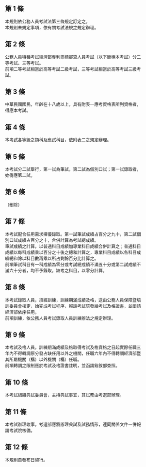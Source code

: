 第 1 條
-------
本規則依公務人員考試法第三條規定訂定之。  
本規則未規定事項，依有關考試法規之規定辦理。

第 2 條
-------
公務人員特種考試經濟部專利商標審查人員考試（以下簡稱本考試）分二  
等考試、三等考試。  
前項二等考試相當於高等考試二級考試，三等考試相當於高等考試三級考  
試。

第 3 條
-------
中華民國國民，年齡在十八歲以上，具有附表一應考資格表所列資格者，  
得應本考試。

第 4 條
-------
本考試各等級之類科及應試科目，依附表二之規定辦理。

第 5 條
-------
本考試分二試舉行，第一試為筆試，第二試為個別口試；第一試錄取者，  
始得應第二試。

第 6 條
-------
（刪除）

第 7 條
-------
本考試配合任用需求擇優錄取。第一試筆試成績占百分之九十，第二試個  
別口試成績占百分之十，合併計算為考試總成績。  
筆試成績之計算，以普通科目成績加專業科目成績合併計算之；普通科目  
成績以每科成績乘以百分之十後之總和計算之，專業科目成績以各科目成  
績總和除以科目數再乘以所占剩餘百分比計算之。  
前項筆試科目有一科成績為零分或考試總成績不滿五十分或第二試成績不  
滿六十分者，均不予錄取。缺考之科目，以零分計算。

第 8 條
-------
本考試錄取人員，須經訓練，訓練期滿成績及格，送由公務人員保障暨培  
訓委員會核定，始完成考試程序，報請考試院發給考試及格證書，並函請  
經濟部依序任用。  
前項訓練，依公務人員考試錄取人員訓練辦法之規定辦理。

第 9 條
-------
本考試及格人員，訓練期滿成績及格取得考試及格資格之日起實際任職三  
年內不得轉調原分發占缺任用以外之機關，任職六年內不得轉調經濟部暨  
其所屬機關（構）以外機關（構）任職。  
前項轉調之限制應於考試及格證書註明，並函請銓敘部查照。

第 10 條
--------
本考試組織典試委員會，主持典試事宜，其試務由考選部辦理。

第 11 條
--------
本考試辦理竣事，考選部應將辦理典試及試務情形，連同關係文件一併報  
請考試院核備。

第 12 條
--------
本規則自發布日施行。

